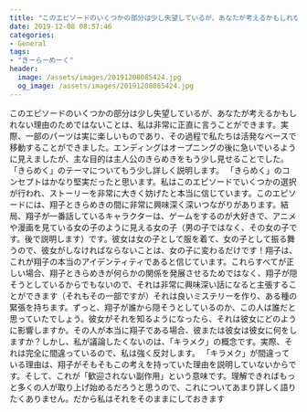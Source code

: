```yaml
---
title: "このエピソードのいくつかの部分は少し失望しているが、あなたが考えるかもしれない理由のためではないことは、私は非常に正直に言うことができます。"
date: 2019-12-08 08:57:46
categories:
- General
tags:
- "きーらーめーく"
header:
  image: /assets/images/20191208085424.jpg
  og_image: /assets/images/20191208085424.jpg
---
```


このエピソードのいくつかの部分は少し失望しているが、あなたが考えるかもしれない理由のためではないことは、私は非常に正直に言うことができます。実際、一部のパーツは実に楽しいものであり、その過程で私たちは活発なペースで移動することができました。エンディングはオープニングの後に急いでいるように見えましたが、主な目的は主人公のきらめきをもう少し見せることでした。 「きらめく」のテーマについてもう少し詳しく説明します。 「きらめく」のコンセプトはかなり堅実だったと思います。私はこのエピソードでいくつかの選択が行われ、ストーリーを非常に大きく妨げたと本当に信じています。このエピソードには、翔子ときらめきの間に非常に興味深く深いつながりがあります。結局、翔子が一番話しているキャラクターは、ゲームをするのが大好きで、アニメや漫画を見ている女の子のように見える女の子（男の子ではなく、その女の子です。後で説明します）です。彼女は女の子として服を着て、女の子として振る舞うので、彼女がしなければならないことは、女の子に変わるだけです！翔子は、これが翔子の本当のアイデンティティであると信じています。これらすべてが正しい場合、翔子ときらめきが何らかの関係を発展させるためではなく、翔子が隠そうとしているからでもないので、それは非常に興味深い話になると主張することができます（それもその一部ですが）それは良いミステリーを作り、ある種の緊張を持ちます。ずっと、翔子が誰から隠そうとしているのか、この人は誰だと思っていたでしょう。彼女がそれを知るようになったら、それは彼女にどのように影響しますか。その人が本当に翔子である場合、彼または彼女は彼女に何をしますか？しかし、私が議論したくないのは、「キラメク」の概念です。実際、それは完全に間違っているので、私は強く反対します。 「キラメク」が間違っている理由は、翔子がそもそもこの考えを持っていた理由を説明していないからです。そして、これが「歓迎されない副作用」という意味です。理解できればもっと多くの人が取り上げ始めるだろうと思うので、これについてあまり詳しく語りたくありません。だから私はそれをそのままにしておきます
